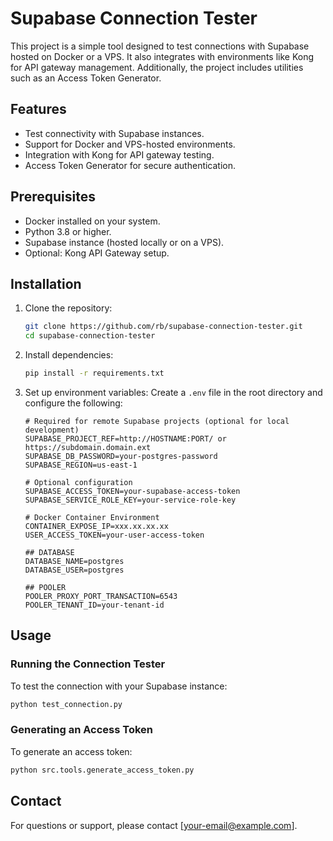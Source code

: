 # Supabase Connection Tester

This project is a simple tool designed to test connections with Supabase hosted on Docker or a VPS. It also integrates with environments like Kong for API gateway management. Additionally, the project includes utilities such as an Access Token Generator.

## Features

- Test connectivity with Supabase instances.
- Support for Docker and VPS-hosted environments.
- Integration with Kong for API gateway testing.
- Access Token Generator for secure authentication.

## Prerequisites

- Docker installed on your system.
- Python 3.8 or higher.
- Supabase instance (hosted locally or on a VPS).
- Optional: Kong API Gateway setup.

## Installation

1. Clone the repository:

    ```bash
    git clone https://github.com/rb/supabase-connection-tester.git
    cd supabase-connection-tester
    ```

2. Install dependencies:

    ```bash
    pip install -r requirements.txt
    ```

3. Set up environment variables:
    Create a `.env` file in the root directory and configure the following:

    ```env
    # Required for remote Supabase projects (optional for local development)
    SUPABASE_PROJECT_REF=http://HOSTNAME:PORT/ or https://subdomain.domain.ext
    SUPABASE_DB_PASSWORD=your-postgres-password
    SUPABASE_REGION=us-east-1
    
    # Optional configuration
    SUPABASE_ACCESS_TOKEN=your-supabase-access-token
    SUPABASE_SERVICE_ROLE_KEY=your-service-role-key
    
    # Docker Container Environment
    CONTAINER_EXPOSE_IP=xxx.xx.xx.xx
    USER_ACCESS_TOKEN=your-user-access-token
    
    ## DATABASE
    DATABASE_NAME=postgres
    DATABASE_USER=postgres
    
    ## POOLER
    POOLER_PROXY_PORT_TRANSACTION=6543
    POOLER_TENANT_ID=your-tenant-id
    ```

## Usage

### Running the Connection Tester

To test the connection with your Supabase instance:

```bash
python test_connection.py
```

### Generating an Access Token

To generate an access token:

```bash
python src.tools.generate_access_token.py
```

## Contact

For questions or support, please contact [your-email@example.com].